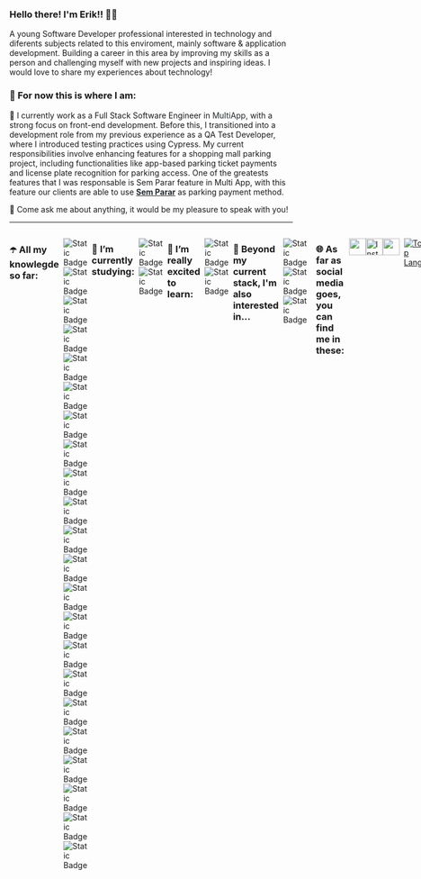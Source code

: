 ### Hello there! I'm Erik!! 👋😁

<p>A young Software Developer professional interested in technology and diferents subjects related to this enviroment, mainly software & application development. Building a career in this area by improving my skills as a person and challenging myself with new projects and inspiring ideas. I would love to share my experiences about technology!</p>

<h3>📌 For now this is where I am:</h3>
<p style="text-align: left;">🔭 I currently work as a Full Stack Software Engineer in <a href="https://www.meumulti.com.br/" target="_blank" style="color: #24292e; text-decoration: none;">MultiApp</a>, with a strong focus on front-end development. Before this, I transitioned into a development role from my previous experience as a QA Test Developer, where I introduced testing practices using Cypress. My current responsibilities involve enhancing features for a shopping mall parking project, including functionalities like app-based parking ticket payments and license plate recognition for parking access. One of the greatests features that I was responsable is Sem Parar feature in Multi App, with this feature our clients are able to use <a href="https://www.semparar.com.br/planos?rmkt=true&utm_source=google&utm_medium=cpc&utm_campaign=marca&gad_source=1&gclid=CjwKCAiAopuvBhBCEiwAm8jaMU2vGfwC5w_TFs6xthZMBXXxj2gX3JVb9ysZCtINidTxe9dhmynXVBoCmNwQAvD_BwE" target="_blank" style="color: #24292e"><strong>Sem Parar</strong></a> as parking payment method.</p>
<p style="text-align: left;">💬 Come ask me about anything, it would be my pleasure to speak with you!</p>
<hr>



<div style="display: flex; gap: 8px;">
    
<h3 style="text-align: left;">☂️ All my knowlegde so far: </h3>

![Static Badge](https://img.shields.io/badge/JavaScript-%23F7DF1E?style=for-the-badge&logo=javascript&labelColor=gray&link=https%3A%2F%2Fdeveloper.mozilla.org%2Fpt-BR%2Fdocs%2FWeb%2FJavaScript)
![Static Badge](https://img.shields.io/badge/TypeScript-%233178C6?style=for-the-badge&logo=typescript&labelColor=gray&link=https%3A%2F%2Fwww.typescriptlang.org%2F)
![Static Badge](https://img.shields.io/badge/Zod-%233E67B1?style=for-the-badge&logo=zod&labelColor=gray&link=https%3A%2F%2Fzod.dev%2F)
![Static Badge](https://img.shields.io/badge/React-%2361DAFB?style=for-the-badge&logo=react&labelColor=gray&link=https%3A%2F%2Freact.dev%2F)
![Static Badge](https://img.shields.io/badge/Next.Js-%23000000?style=for-the-badge&logo=next.js&labelColor=gray&link=https%3A%2F%2Fnextjs.org%2F)
![Static Badge](https://img.shields.io/badge/React%20Hook%20Form%20-%23EC5990?style=for-the-badge&logo=reacthookform&labelColor=gray&link=https%3A%2F%2Freact-hook-form.com%2F)
![Static Badge](https://img.shields.io/badge/React%20Router%20%20-%23CA4245?style=for-the-badge&logo=reactrouter&labelColor=gray&link=https%3A%2F%2Freactrouter.com%2Fen%2Fmain)
![Static Badge](https://img.shields.io/badge/Tailwind-%2306B6D4?style=for-the-badge&logo=tailwindcss&labelColor=gray&link=https%3A%2F%2Ftailwindcss.com%2F)
![Static Badge](https://img.shields.io/badge/Styled%20Components-%23DB7093?style=for-the-badge&logo=styled-components&labelColor=gray&link=https%3A%2F%2Fstyled-components.com%2F)
![Static Badge](https://img.shields.io/badge/Node.Js-%23339933?style=for-the-badge&logo=node.js&labelColor=gray&link=https%3A%2F%2Fnodejs.org%2Fen)
![Static Badge](https://img.shields.io/badge/Express.Js-%23000000?style=for-the-badge&logo=express&labelColor=gray&link=https%3A%2F%2Fexpressjs.com%2Fpt-br%2F)
![Static Badge](https://img.shields.io/badge/Fastify-%23000000?style=for-the-badge&logo=fastify&labelColor=gray&link=https%3A%2F%2Ffastify.dev%2F)
![Static Badge](https://img.shields.io/badge/PostgreSQL-%234169E1?style=for-the-badge&logo=postgresql&labelColor=gray&link=https%3A%2F%2Fwww.postgresql.org%2Fdocs%2F)
![Static Badge](https://img.shields.io/badge/Prisma-%232D3748?style=for-the-badge&logo=prisma&labelColor=gray&link=https%3A%2F%2Fwww.prisma.io%2F)
![Static Badge](https://img.shields.io/badge/Knex-%23D26B38?style=for-the-badge&logo=knex.js&labelColor=gray&link=https%3A%2F%2Fknexjs.org%2F)
![Static Badge](https://img.shields.io/badge/GraphQL-%23E10098?style=for-the-badge&logo=graphql&labelColor=gray&link=https%3A%2F%2Fgraphql.org%2F)
![Static Badge](https://img.shields.io/badge/Jest-%23C21325?style=for-the-badge&logo=jest&labelColor=gray&link=https%3A%2F%2Fjestjs.io%2Fpt-BR%2F)
![Static Badge](https://img.shields.io/badge/Vitest-%236E9F18?style=for-the-badge&logo=vitest&labelColor=gray&link=https%3A%2F%2Fvitest.dev%2F)
![Static Badge](https://img.shields.io/badge/Cypress-%2369D3A7?style=for-the-badge&logo=cypress&labelColor=gray&link=https%3A%2F%2Fwww.cypress.io%2F)
![Static Badge](https://img.shields.io/badge/Git-%23F05032?style=for-the-badge&logo=git&labelColor=gray&link=https%3A%2F%2Fgit-scm.com%2F)
![Static Badge](https://img.shields.io/badge/GitHub-%23181717?style=for-the-badge&logo=github&labelColor=gray)
![Static Badge](https://img.shields.io/badge/Docker-%232496ED?style=for-the-badge&logo=docker&labelColor=gray&link=https%3A%2F%2Fwww.docker.com%2F)


<h3 style="text-align: left;">🌱 I’m currently studying:</h3>

![Static Badge](https://img.shields.io/badge/MongoDB-%2347A248?style=for-the-badge&logo=mongodb&labelColor=gray&link=https%3A%2F%2Fwww.mongodb.com%2F)
![Static Badge](https://img.shields.io/badge/NestJs-%23E0234E?style=for-the-badge&logo=nestjs&labelColor=gray&link=https%3A%2F%2Fnestjs.com%2F)

  
<h3 style="text-align: left;">🎯 I’m really excited to learn: </h3>

![Static Badge](https://img.shields.io/badge/React%20Native-%230088CC?style=for-the-badge&logo=react&labelColor=gray&link=https%3A%2F%2Freactnative.dev%2F)
![Static Badge](https://img.shields.io/badge/Amazon%20AWS-%23232F3E?style=for-the-badge&logo=amazon&labelColor=gray&link=https%3A%2F%2Faws.amazon.com%2Fpt%2Ffree%2F%3Fgclid%3DCjwKCAiAopuvBhBCEiwAm8jaMV-lDMiwqb2aMFrC2_bvp8Kf3mf6YwbjwnMmtmlRoSmyrmKhEEv07xoCZLAQAvD_BwE%26trk%3D2ee11bb2-bc40-4546-9852-2c4ad8e8f646%26sc_channel%3Dps%26ef_id%3DCjwKCAiAopuvBhBCEiwAm8jaMV-lDMiwqb2aMFrC2_bvp8Kf3mf6YwbjwnMmtmlRoSmyrmKhEEv07xoCZLAQAvD_BwE%3AG%3As%26s_kwcid%3DAL!4422!3!561843094929!e!!g!!aws!15278604629!130587771740%26all-free-tier.sort-by%3Ditem.additionalFields.SortRank%26all-free-tier.sort-order%3Dasc%26awsf.Free%2520Tier%2520Types%3D*all%26awsf.Free%2520Tier%2520Categories%3D*all)

<h3 style="text-align: left;">👀 Beyond my current stack, I'm also interested in...</h3>

![Static Badge](https://img.shields.io/badge/Python-%233776AB?style=for-the-badge&logo=python&labelColor=gray&link=https%3A%2F%2Fwww.python.org%2F)
![Static Badge](https://img.shields.io/badge/CSHARP-%23512BD4?style=for-the-badge&logo=C%23&labelColor=gray&link=https%3A%2F%2Flearn.microsoft.com%2Fpt-br%2Fdotnet%2Fcsharp%2F)
![Static Badge](https://img.shields.io/badge/Vue.Js-%234FC08D?style=for-the-badge&logo=vue.js&labelColor=gray&link=https%3A%2F%2Fvuejs.org%2F)


<br>

<h3 style="text-align: left;">🌐 As far as social media goes, you can find me in these:</h3>
<p style="display: flex; gap="8px">
  <a href="https://www.linkedin.com/in/erik-oliveira-9aa589183/" target="blank" color="FFFFFF">
    <img src="https://cdn.jsdelivr.net/gh/devicons/devicon/icons/linkedin/linkedin-original.svg" height="30" width="30" />
  </a>
  <a href="https://instagram.com/eaoerik" target="blank" color="FFFFFF">
   <img src="https://cdn-icons-png.flaticon.com/512/2111/2111463.png" alt="Instagram logo 2516.svg" height="30" width="30" />   
  </a>
  <a href="mailto:ol.erik0107@gmail.com" target="blank" color="FFFFFF">
    <img style="text-align: center;" src="https://upload.wikimedia.org/wikipedia/commons/thumb/7/7e/Gmail_icon_%282020%29.svg/2560px-Gmail_icon_%282020%29.svg.png" height="30" width="30" />
    <br>
  </a>
   </p>


[![Top Langs](https://github-readme-stats.vercel.app/api/top-langs/?username=eriket0107)](https://github.com/anuraghazra/github-readme-stats)

